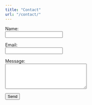 ```yaml
---
title: "Contact"
url: "/contact/"
---
```


<form action="https://formspree.io/f/xanjlgaw" method="POST">

  <p><label for="name">Name:</label><br>
  <input type="text" name="name" required></p>

  <p><label for="email">Email:</label><br>
  <input type="email" name="_replyto" required></p>

  <p><label for="message">Message:</label><br>
  <textarea name="message" rows="5" cols="30" required></textarea></p>

  <p><button type="submit">Send</button></p>
  
</form>
